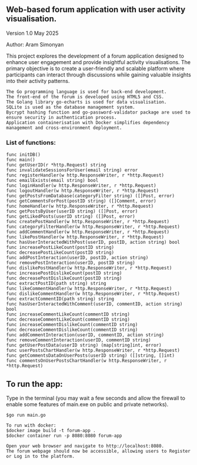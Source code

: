 ## Web-based forum application with user activity visualisation. 
Version 1.0 May 2025

Author: Aram Simonyan 

This project explores the development of a forum application designed to enhance user engagement and provide insightful activity visualisations. The primary objective is to create a user-friendly and scalable platform where participants can interact through discussions while gaining valuable insights into their activity patterns.

    The Go programming language is used for back-end development.
    The front-end of the forum is developed using HTML5 and CSS.
    The Golang library go-echarts is used for data visualisation.
    SQLite is used as the database management system.
    Bycrypt hashing function and go-password-validator package are used to ensure security in authentication process.
    Application containerisation with Docker simplifies dependency management and cross-environment deployment.

### List of functions:
    func initDB()
    func main()
    func getUserID(r *http.Request) string 
    func invalidateSessionsForUser(email string) error
    func registerHandler(w http.ResponseWriter, r *http.Request)
    func emailExists(email string) bool
    func loginHandler(w http.ResponseWriter, r *http.Request)
    func logoutHandler(w http.ResponseWriter, r *http.Request)
    func getPostsFromDatabase(categoryFilter string) ([]Post, error) 
    func getCommentsForPost(postID string) ([]Comment, error) 
    func homeHandler(w http.ResponseWriter, r *http.Request)
    func getPostsByUser(userID string) ([]Post, error)
    func getLikedPosts(userID string) ([]Post, error) 
    func createPostHandler(w http.ResponseWriter, r *http.Request)
    func categoryFilterHandler(w http.ResponseWriter, r *http.Request)
    func addCommentHandler(w http.ResponseWriter, r *http.Request)
    func likePostHandler(w http.ResponseWriter, r *http.Request)
    func hasUserInteractedWithPost(userID, postID, action string) bool 
    func increasePostLikeCount(postID string)
    func decreasePostLikeCount(postID string)
    func addPostInteraction(userID, postID, action string) 
    func removePostInteraction(userID, postID string)
    func dislikePostHandler(w http.ResponseWriter, r *http.Request)
    func increasePostDislikeCount(postID string) 
    func decreasePostDislikeCount(postID string)
    func extractPostID(path string) string 
    func likeCommentHandler(w http.ResponseWriter, r *http.Request) 
    func dislikeCommentHandler(w http.ResponseWriter, r *http.Request)
    func extractCommentID(path string) string
    func hasUserInteractedWithComment(userID, commentID, action string) bool 
    func increaseCommentLikeCount(commentID string) 
    func decreaseCommentLikeCount(commentID string)
    func increaseCommentDislikeCount(commentID string) 
    func decreaseCommentDislikeCount(commentID string) 
    func addCommentInteraction(userID, commentID, action string) 
    func removeCommentInteraction(userID, commentID string) 
    func getUserPostData(userID string) (map[string]int, error)
    func userPostsChartHandler(w http.ResponseWriter, r *http.Request) 
    func getCommentsDataOnUserPosts(userID string) ([]string, []int)
    func commentsOnUserPostsChartHandler(w http.ResponseWriter, r *http.Request)

## To run the app:

Type in the terminal (you may wait a few seconds and allow the firewall to enable some features of main.exe on public and private networks).

    $go run main.go   

    To run with docker:
    $docker image build -t forum-app .  
    $docker container run -p 8080:8080 forum-app

    Open your web browser and navigate to http://localhost:8080.
    The forum webpage should now be accessible, allowing users to Register or Log in to the platform.